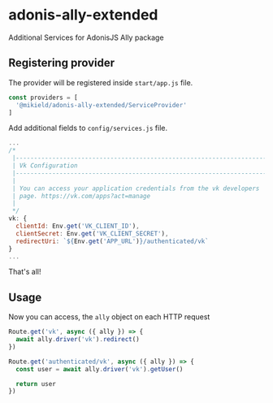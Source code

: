 # adonis-ally-extended
Additional Services for AdonisJS Ally package


## Registering provider

The provider will be registered inside `start/app.js` file.

```js
const providers = [
  '@mikield/adonis-ally-extended/ServiceProvider'
]
```

Add additional fields to `config/services.js` file.

```js
...
/*
 |--------------------------------------------------------------------------
 | Vk Configuration
 |--------------------------------------------------------------------------
 |
 | You can access your application credentials from the vk developers
 | page. https://vk.com/apps?act=manage
 |
 */
vk: {
  clientId: Env.get('VK_CLIENT_ID'),
  clientSecret: Env.get('VK_CLIENT_SECRET'),
  redirectUri: `${Env.get('APP_URL')}/authenticated/vk`
}
...
```

That's all!

## Usage

Now you can access, the `ally` object on each HTTP request

```js
Route.get('vk', async ({ ally }) => {
  await ally.driver('vk').redirect()
})

Route.get('authenticated/vk', async ({ ally }) => {
  const user = await ally.driver('vk').getUser()

  return user
})
```
